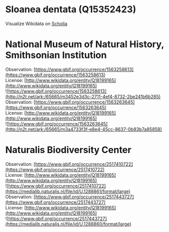 
Sloanea dentata (Q15352423)
===========================
  
Visualize Wikidata on [Scholia](https://scholia.toolforge.org/taxon/Q15352423)
# National Museum of Natural History, Smithsonian Institution
  
Observation: [https://www.gbif.org/occurrence/1563258613](https://www.gbif.org/occurrence/1563258613)  
License: [http://www.wikidata.org/entity/Q18199165](http://www.wikidata.org/entity/Q18199165)  
![https://www.gbif.org/occurrence/1563258613](http://n2t.net/ark:/65665/m3452e3d3c-2711-4ef4-8732-2be241b6b285)  
Observation: [https://www.gbif.org/occurrence/1563263645](https://www.gbif.org/occurrence/1563263645)  
License: [http://www.wikidata.org/entity/Q18199165](http://www.wikidata.org/entity/Q18199165)  
![https://www.gbif.org/occurrence/1563263645](http://n2t.net/ark:/65665/m3a4733f3f-e8e4-45cc-8637-0b83b7a85858)
# Naturalis Biodiversity Center
  
Observation: [https://www.gbif.org/occurrence/2517410722](https://www.gbif.org/occurrence/2517410722)  
License: [http://www.wikidata.org/entity/Q18199165](http://www.wikidata.org/entity/Q18199165)  
![https://www.gbif.org/occurrence/2517410722](https://medialib.naturalis.nl/file/id/U.1288861/format/large)  
Observation: [https://www.gbif.org/occurrence/2517443727](https://www.gbif.org/occurrence/2517443727)  
License: [http://www.wikidata.org/entity/Q18199165](http://www.wikidata.org/entity/Q18199165)  
![https://www.gbif.org/occurrence/2517443727](https://medialib.naturalis.nl/file/id/U.1288860/format/large)